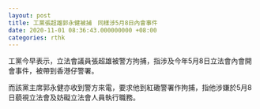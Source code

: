 ```yaml
---
layout: post
title: 工黨張超雄郭永健被捕　同樣涉5月8日內會事件
date: 2020-11-01 08:36:43.000000000 +08:00
categories: rthk
---
```


工黨今早表示，立法會議員張超雄被警方拘捕，指涉及今年5月8日立法會內會開會事件，被帶到香港仔警署。

而該黨主席郭永健亦收到警方來電，要求他到紅磡警署作拘捕，指他涉嫌於5月8日藐視立法會及妨礙立法會人員執行職務。
